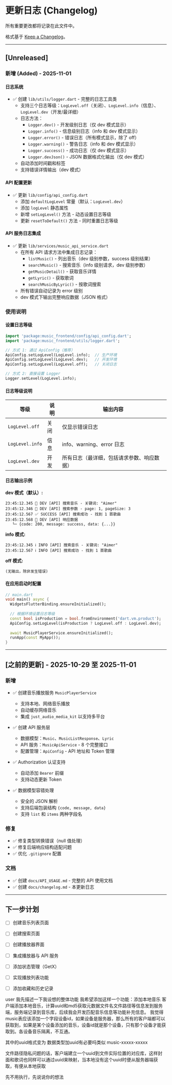 # 更新日志 (Changelog)

所有重要更改都将记录在此文件中。

格式基于 [Keep a Changelog](https://keepachangelog.com/zh-CN/1.0.0/)。

---

## [Unreleased]

### 新增 (Added) - 2025-11-01

#### 日志系统
- ✅ 创建 `lib/utils/logger.dart` - 完整的日志工具类
  - 支持三个日志等级：`LogLevel.off`（关闭）、`LogLevel.info`（信息）、`LogLevel.dev`（开发/最详细）
  - 日志方法：
    - `Logger.dev()` - 开发级别日志（仅 dev 模式显示）
    - `Logger.info()` - 信息级别日志（info 和 dev 模式显示）
    - `Logger.error()` - 错误日志（所有模式显示，除了 off）
    - `Logger.warning()` - 警告日志（info 和 dev 模式显示）
    - `Logger.success()` - 成功日志（仅 dev 模式显示）
    - `Logger.devJson()` - JSON 数据格式化输出（仅 dev 模式）
  - 自动添加时间戳和标签
  - 支持错误详情输出（dev 模式）

#### API 配置更新
- ✅ 更新 `lib/config/api_config.dart`
  - 添加 `defaultLogLevel` 常量（默认：`LogLevel.dev`）
  - 添加 `logLevel` 静态属性
  - 新增 `setLogLevel()` 方法 - 动态设置日志等级
  - 更新 `resetToDefault()` 方法 - 同时重置日志等级

#### API 服务日志集成
- ✅ 更新 `lib/services/music_api_service.dart`
  - 在所有 API 请求方法中集成日志记录：
    - `listMusic()` - 列出音乐（dev 级别参数，success 级别结果）
    - `searchMusic()` - 搜索音乐（info 级别请求，dev 级别参数）
    - `getMusicDetail()` - 获取音乐详情
    - `getLyric()` - 获取歌词
    - `searchMusicByLyric()` - 按歌词搜索
  - 所有错误自动记录为 error 级别
  - dev 模式下输出完整响应数据（JSON 格式）

### 使用说明

#### 设置日志等级

```dart
import 'package:music_frontend/config/api_config.dart';
import 'package:music_frontend/utils/logger.dart';

// 方式 1: 通过 ApiConfig（推荐）
ApiConfig.setLogLevel(LogLevel.info);  // 生产环境
ApiConfig.setLogLevel(LogLevel.dev);   // 开发环境
ApiConfig.setLogLevel(LogLevel.off);   // 关闭日志

// 方式 2: 直接设置 Logger
Logger.setLevel(LogLevel.info);
```

#### 日志等级说明

| 等级 | 说明 | 输出内容 |
|------|------|----------|
| `LogLevel.off` | 关闭 | 仅显示错误日志 |
| `LogLevel.info` | 信息 | info、warning、error 日志 |
| `LogLevel.dev` | 开发 | 所有日志（最详细，包括请求参数、响应数据） |

#### 日志输出示例

**dev 模式（默认）:**
```
23:45:12.345 🔧 DEV [API] 搜索音乐 - 关键词: "Aimer"
23:45:12.346 🔧 DEV [API] 搜索参数 - page: 1, pageSize: 3
23:45:12.567 ✅ SUCCESS [API] 搜索成功 - 找到 1 首歌曲
23:45:12.568 🔧 DEV [API] 响应数据
   └─ {code: 200, message: success, data: {...}}
```

**info 模式:**
```
23:45:12.345 ℹ️ INFO [API] 搜索音乐 - 关键词: "Aimer"
23:45:12.567 ℹ️ INFO [API] 搜索成功 - 找到 1 首歌曲
```

**off 模式:**
```
(无输出，除非发生错误)
```

#### 在应用启动时配置

```dart
// main.dart
void main() async {
  WidgetsFlutterBinding.ensureInitialized();
  
  // 根据环境设置日志等级
  const bool isProduction = bool.fromEnvironment('dart.vm.product');
  ApiConfig.setLogLevel(isProduction ? LogLevel.off : LogLevel.dev);
  
  await MusicPlayerService.ensureInitialized();
  runApp(const MyApp());
}
```

---

## [之前的更新] - 2025-10-29 至 2025-11-01

### 新增
- ✅ 创建音乐播放服务 `MusicPlayerService`
  - 支持本地、网络音乐播放
  - 自动缓存网络音乐
  - 集成 `just_audio_media_kit` 以支持多平台
  
- ✅ 创建 API 服务层
  - 数据模型：`Music`、`MusicListResponse`、`Lyric`
  - API 服务：`MusicApiService` - 8 个完整接口
  - 配置管理：`ApiConfig` - API 地址和 Token 管理
  
- ✅ Authorization 认证支持
  - 自动添加 `Bearer` 前缀
  - 支持动态更新 Token
  
- ✅ 数据模型容错处理
  - 安全的 JSON 解析
  - 支持后端包装结构 `{code, message, data}`
  - 支持 `list` 和 `items` 两种字段名

### 修复
- ✅ 修复类型转换错误（null 值处理）
- ✅ 修复后端响应结构适配问题
- ✅ 优化 `.gitignore` 配置

### 文档
- ✅ 创建 `docs/API_USAGE.md` - 完整的 API 使用文档
- ✅ 创建 `docs/changelog.md` - 本更新日志

---

## 下一步计划

- [ ] 创建音乐列表页面
- [ ] 创建搜索页面
- [ ] 创建播放器界面
- [ ] 集成播放器与 API 服务
- [ ] 添加状态管理（GetX）
- [ ] 实现播放列表功能
- [ ] 添加收藏和历史记录


user
我先描述一下我设想的整体功能
我希望添加这样一个功能：添加本地音乐
客户端添加本地音乐，计算uuid和md5获取元数据文件名文件路径等信息发到服务端，服务端记录到音乐库，后续我会开发匹配音乐信息等功能补充信息。
我觉得music表应该添加一个字段设备id，如果设备是服务器，那么所有的客户端都可以获取到，如果是某个设备添加的音乐，设备id就是那个设备，只有那个设备才能获取到。各设备音乐隔离，不互通。

其中的uuid格式变为 数据类型加uuid有必要吗类似 music-xxxxx-xxxxx

文件路径隐私问题的话，客户端建立一个uuid到文件实际位置的对应库，这样封面和歌词也同样可以通过uuid来映射，当本地没有这个uuid时便从服务器端获取，有便从本地获取

先不用执行，先说说你的想法